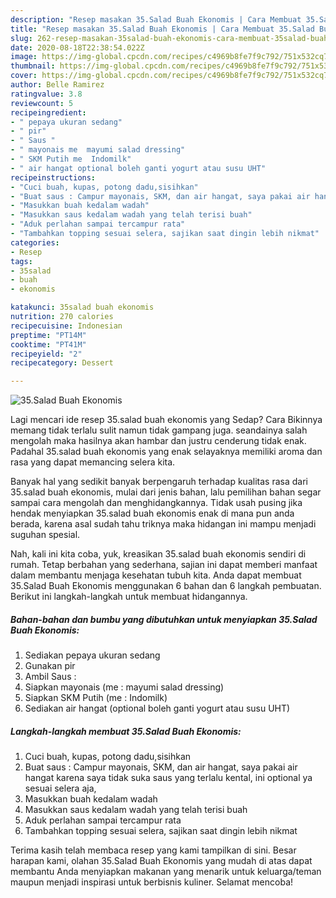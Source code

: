 ```yaml
---
description: "Resep masakan 35.Salad Buah Ekonomis | Cara Membuat 35.Salad Buah Ekonomis Yang Lezat"
title: "Resep masakan 35.Salad Buah Ekonomis | Cara Membuat 35.Salad Buah Ekonomis Yang Lezat"
slug: 262-resep-masakan-35salad-buah-ekonomis-cara-membuat-35salad-buah-ekonomis-yang-lezat
date: 2020-08-18T22:38:54.022Z
image: https://img-global.cpcdn.com/recipes/c4969b8fe7f9c792/751x532cq70/35salad-buah-ekonomis-foto-resep-utama.jpg
thumbnail: https://img-global.cpcdn.com/recipes/c4969b8fe7f9c792/751x532cq70/35salad-buah-ekonomis-foto-resep-utama.jpg
cover: https://img-global.cpcdn.com/recipes/c4969b8fe7f9c792/751x532cq70/35salad-buah-ekonomis-foto-resep-utama.jpg
author: Belle Ramirez
ratingvalue: 3.8
reviewcount: 5
recipeingredient:
- " pepaya ukuran sedang"
- " pir"
- " Saus "
- " mayonais me  mayumi salad dressing"
- " SKM Putih me  Indomilk"
- " air hangat optional boleh ganti yogurt atau susu UHT"
recipeinstructions:
- "Cuci buah, kupas, potong dadu,sisihkan"
- "Buat saus : Campur mayonais, SKM, dan air hangat, saya pakai air hangat karena saya tidak suka saus yang terlalu kental, ini optional ya sesuai selera aja,"
- "Masukkan buah kedalam wadah"
- "Masukkan saus kedalam wadah yang telah terisi buah"
- "Aduk perlahan sampai tercampur rata"
- "Tambahkan topping sesuai selera, sajikan saat dingin lebih nikmat"
categories:
- Resep
tags:
- 35salad
- buah
- ekonomis

katakunci: 35salad buah ekonomis 
nutrition: 270 calories
recipecuisine: Indonesian
preptime: "PT14M"
cooktime: "PT41M"
recipeyield: "2"
recipecategory: Dessert

---
```



![35.Salad Buah Ekonomis](https://img-global.cpcdn.com/recipes/c4969b8fe7f9c792/751x532cq70/35salad-buah-ekonomis-foto-resep-utama.jpg)

Lagi mencari ide resep 35.salad buah ekonomis yang Sedap? Cara Bikinnya memang tidak terlalu sulit namun tidak gampang juga. seandainya salah mengolah maka hasilnya akan hambar dan justru cenderung tidak enak. Padahal 35.salad buah ekonomis yang enak selayaknya memiliki aroma dan rasa yang dapat memancing selera kita.



Banyak hal yang sedikit banyak berpengaruh terhadap kualitas rasa dari 35.salad buah ekonomis, mulai dari jenis bahan, lalu pemilihan bahan segar sampai cara mengolah dan menghidangkannya. Tidak usah pusing jika hendak menyiapkan 35.salad buah ekonomis enak di mana pun anda berada, karena asal sudah tahu triknya maka hidangan ini mampu menjadi suguhan spesial.


Nah, kali ini kita coba, yuk, kreasikan 35.salad buah ekonomis sendiri di rumah. Tetap berbahan yang sederhana, sajian ini dapat memberi manfaat dalam membantu menjaga kesehatan tubuh kita. Anda dapat membuat 35.Salad Buah Ekonomis menggunakan 6 bahan dan 6 langkah pembuatan. Berikut ini langkah-langkah untuk membuat hidangannya.

<!--inarticleads1-->

##### Bahan-bahan dan bumbu yang dibutuhkan untuk menyiapkan 35.Salad Buah Ekonomis:

1. Sediakan  pepaya ukuran sedang
1. Gunakan  pir
1. Ambil  Saus :
1. Siapkan  mayonais (me : mayumi salad dressing)
1. Siapkan  SKM Putih (me : Indomilk)
1. Sediakan  air hangat (optional boleh ganti yogurt atau susu UHT)




<!--inarticleads2-->

##### Langkah-langkah membuat 35.Salad Buah Ekonomis:

1. Cuci buah, kupas, potong dadu,sisihkan
1. Buat saus : Campur mayonais, SKM, dan air hangat, saya pakai air hangat karena saya tidak suka saus yang terlalu kental, ini optional ya sesuai selera aja,
1. Masukkan buah kedalam wadah
1. Masukkan saus kedalam wadah yang telah terisi buah
1. Aduk perlahan sampai tercampur rata
1. Tambahkan topping sesuai selera, sajikan saat dingin lebih nikmat




Terima kasih telah membaca resep yang kami tampilkan di sini. Besar harapan kami, olahan 35.Salad Buah Ekonomis yang mudah di atas dapat membantu Anda menyiapkan makanan yang menarik untuk keluarga/teman maupun menjadi inspirasi untuk berbisnis kuliner. Selamat mencoba!
